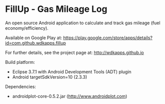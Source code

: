 FillUp - Gas Mileage Log
==============================================

An open source Android application to calculate and track gas mileage (fuel economy/efficiency). 

Available on Google Play at: https://play.google.com/store/apps/details?id=com.github.wdkapps.fillup

For further details, see the project page at: http://wdkapps.github.io

Build platform:
+ Eclipse 3.7.1 with Android Development Tools (ADT) plugin
+ Android targetSdkVersion=10 (2.3.3)

Dependencies:
+ androidplot-core-0.5.2.jar  (http://www.androidplot.com)

